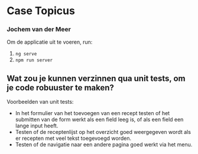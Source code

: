 # Case Topicus
### Jochem van der Meer

Om de applicatie uit te voeren, run:
1. ```ng serve```
2. ```npm run server```

## Wat zou je kunnen verzinnen qua unit tests, om je code robuuster te maken?
Voorbeelden van unit tests:
- In het formulier van het toevoegen van een recept testen of het submitten van de form werkt als een field leeg is, of als een field een lange input heeft. 
- Testen of de receptenlijst op het overzicht goed weergegeven wordt als er recepten met veel tekst toegevoegd worden.
- Testen of de navigatie naar een andere pagina goed werkt via het menu.
